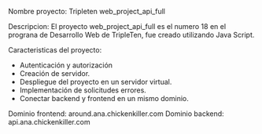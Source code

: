 Nombre proyecto: Tripleten web_project_api_full

Descripcion: El proyecto web_project_api_full es el numero 18 en el prograna de Desarrollo Web de TripleTen, fue creado utilizando Java Script.

Caracteristicas del proyecto:

- Autenticación y autorización 
- Creación de servidor.
- Despliegue del proyecto en un servidor virtual.
- Implementación de solicitudes errores.
- Conectar backend y frontend en un mismo dominio.


Dominio frontend: around.ana.chickenkiller.com
Dominio backend: api.ana.chickenkiller.com